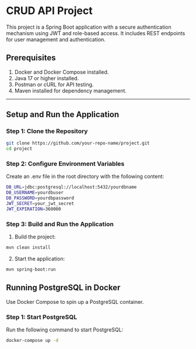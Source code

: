 # CRUD API Project

This project is a Spring Boot application with a secure authentication mechanism using JWT and role-based access. It includes REST endpoints for user management and authentication.

## Prerequisites

1. Docker and Docker Compose installed.
2. Java 17 or higher installed.
3. Postman or cURL for API testing.
4. Maven installed for dependency management.

---

## Setup and Run the Application

### Step 1: Clone the Repository

```bash
git clone https://github.com/your-repo-name/project.git
cd project
```

### Step 2: Configure Environment Variables

Create an .env file in the root directory with the following content:

```bash
DB_URL=jdbc:postgresql://localhost:5432/yourdbname
DB_USERNAME=yourdbuser
DB_PASSWORD=yourdbpassword
JWT_SECRET=your_jwt_secret
JWT_EXPIRATION=360000
```
### Step 3: Build and Run the Application

1. Build the project:

```bash
mvn clean install
```
2. Start the application:

```bash
mvn spring-boot:run
```
## Running PostgreSQL in Docker

Use Docker Compose to spin up a PostgreSQL container.

### Step 1: Start PostgreSQL

Run the following command to start PostgreSQL:

```bash
docker-compose up -d
```